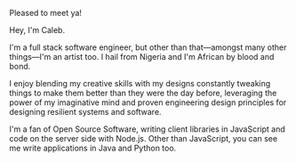 Pleased to meet ya!

Hey, I'm Caleb.

I'm a full stack software engineer, but other than that—amongst many other things—I'm an artist too.
I hail from Nigeria and I'm African by blood and bond.

I enjoy blending my creative skills with my designs constantly tweaking things to make them better
than they were the day before, leveraging the power of my imaginative mind and proven engineering
design principles for designing resilient systems and software.

I'm a fan of Open Source Software, writing client libraries in JavaScript and code on the server
side with Node.js. Other than JavaScript, you can see me write applications in Java and Python too.
